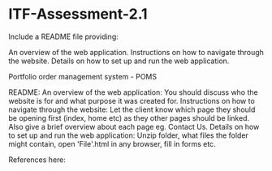 # ITF-Assessment-2.1
Include a README file providing:

An overview of the web application.
Instructions on how to navigate through the website.
Details on how to set up and run the web application.

Portfolio order management system - POMS

	

README:
An overview of the web application: You should discuss who the website is for and what purpose it was created for.
Instructions on how to navigate through the website: Let the client know which page they should be opening first (index, home etc) as they other pages should be linked. Also give a brief overview about each page eg. Contact Us.
Details on how to set up and run the web application:  Unzip folder, what files the folder might contain, open 'File'.html in any browser, fill in forms etc.

References here:


